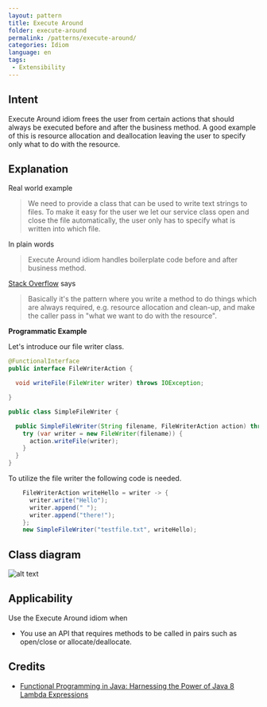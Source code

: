 ```yaml
---
layout: pattern
title: Execute Around
folder: execute-around
permalink: /patterns/execute-around/
categories: Idiom
language: en
tags:
 - Extensibility
---
```


## Intent

Execute Around idiom frees the user from certain actions that should always be executed before and 
after the business method. A good example of this is resource allocation and deallocation leaving 
the user to specify only what to do with the resource.

## Explanation

Real world example

> We need to provide a class that can be used to write text strings to files. To make it easy for 
> the user we let our service class open and close the file automatically, the user only has to 
> specify what is written into which file.       

In plain words

> Execute Around idiom handles boilerplate code before and after business method.  

[Stack Overflow](https://stackoverflow.com/questions/341971/what-is-the-execute-around-idiom) says

> Basically it's the pattern where you write a method to do things which are always required, e.g. 
> resource allocation and clean-up, and make the caller pass in "what we want to do with the 
> resource".

**Programmatic Example**

Let's introduce our file writer class.

```java
@FunctionalInterface
public interface FileWriterAction {

  void writeFile(FileWriter writer) throws IOException;

}

public class SimpleFileWriter {

  public SimpleFileWriter(String filename, FileWriterAction action) throws IOException {
    try (var writer = new FileWriter(filename)) {
      action.writeFile(writer);
    }
  }
}
```

To utilize the file writer the following code is needed.

```java
    FileWriterAction writeHello = writer -> {
      writer.write("Hello");
      writer.append(" ");
      writer.append("there!");
    };
    new SimpleFileWriter("testfile.txt", writeHello);
```

## Class diagram

![alt text](./etc/execute-around.png "Execute Around")

## Applicability

Use the Execute Around idiom when

* You use an API that requires methods to be called in pairs such as open/close or 
allocate/deallocate.

## Credits

* [Functional Programming in Java: Harnessing the Power of Java 8 Lambda Expressions](https://www.amazon.com/gp/product/1937785467/ref=as_li_tl?ie=UTF8&camp=1789&creative=9325&creativeASIN=1937785467&linkCode=as2&tag=javadesignpat-20&linkId=7e4e2fb7a141631491534255252fd08b)
